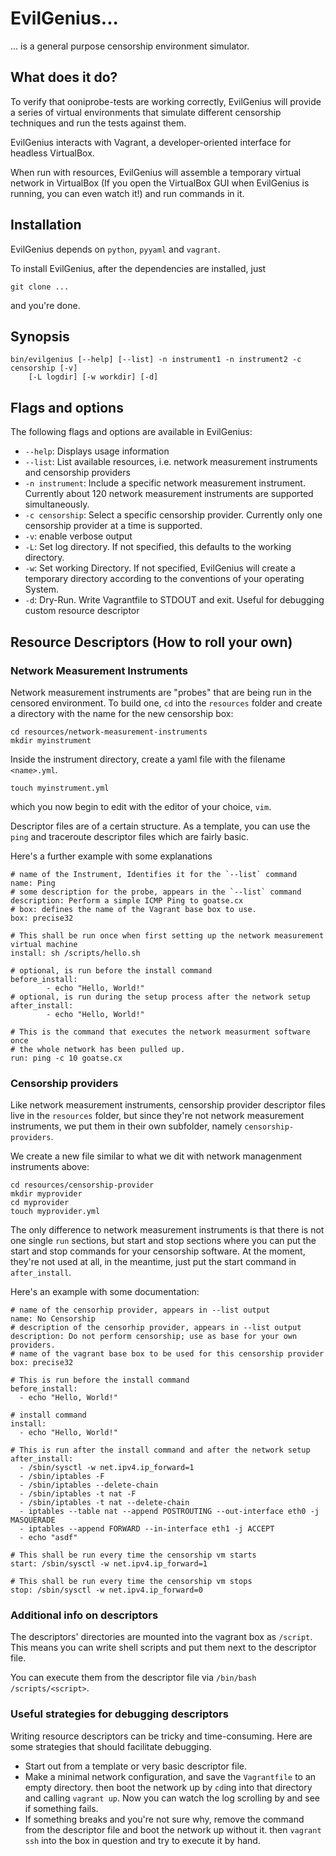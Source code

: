 # EvilGenius...

... is a general purpose censorship environment simulator.

## What does it do?

To verify that ooniprobe-tests are working correctly, EvilGenius will provide a
series of virtual environments that simulate different censorship techniques
and run the tests against them.

EvilGenius interacts with Vagrant, a developer-oriented interface for headless
VirtualBox.

When run with resources, EvilGenius will assemble a temporary virtual network
in VirtualBox (If you open the VirtualBox GUI when EvilGenius is running, you
can even watch it!) and run commands in it.

## Installation

EvilGenius depends on `python`, `pyyaml` and `vagrant`.

To install EvilGenius, after the dependencies are installed, just

```
git clone ...
```

and you're done.

## Synopsis

```
bin/evilgenius [--help] [--list] -n instrument1 -n instrument2 -c censorship [-v]
    [-L logdir] [-w workdir] [-d]
```

## Flags and options

The following flags and options are available in EvilGenius:
* `--help`: Displays usage information
* `--list`: List available resources, i.e. network measurement instruments and
    censorship providers
* `-n instrument`: Include a specific network measurement instrument. Currently
    about 120 network measurement instruments are supported simultaneously.
* `-c censorship`: Select a specific censorship provider. Currently only one
    censorship provider at a time is supported.
* `-v`: enable verbose output
* `-L`: Set log directory. If not specified, this defaults to the working 
    directory.
* `-w`: Set working Directory. If not specified, EvilGenius will create a
    temporary directory according to the conventions of your operating System.
* `-d`: Dry-Run. Write Vagrantfile to STDOUT and exit. Useful for debugging
    custom resource descriptor

## Resource Descriptors (How to roll your own)

### Network Measurement Instruments

Network measurement instruments are "probes" that are being run in the censored
environment. To build one, `cd` into the `resources` folder and create a
directory with the name for the new censorship box:

```
cd resources/network-measurement-instruments
mkdir myinstrument
```

Inside the instrument directory, create a yaml file with the filename 
`<name>.yml`.

```
touch myinstrument.yml
```

which you now begin to edit with the editor of your choice, `vim`.

Descriptor files are of a certain structure. As a template, you can use the
`ping` and traceroute descriptor files which are fairly basic.

Here's a further example with some explanations

```
# name of the Instrument, Identifies it for the `--list` command
name: Ping
# some description for the probe, appears in the `--list` command
description: Perform a simple ICMP Ping to goatse.cx
# box: defines the name of the Vagrant base box to use.
box: precise32

# This shall be run once when first setting up the network measurement virtual machine
install: sh /scripts/hello.sh

# optional, is run before the install command
before_install: 
        - echo "Hello, World!"
# optional, is run during the setup process after the network setup
after_install:
        - echo "Hello, World!"

# This is the command that executes the network measurment software once
# the whole network has been pulled up. 
run: ping -c 10 goatse.cx
```

### Censorship providers

Like network measurement instruments, censorship provider descriptor files
live in the `resources` folder, but since they're not network measurement
instruments, we put them in their own subfolder, namely `censorship-providers`.

We create a new file similar to what we dit with network managenment 
instruments above:

```
cd resources/censorship-provider
mkdir myprovider
cd myprovider
touch myprovider.yml
```

The only difference to network measurement instruments is that there is not
one single `run` sections, but start and stop sections where you can put the
start and stop commands for your censorship software. At the moment, they're
not used at all, in the meantime, just put the start command in `after_install`.

Here's an example with some documentation:

```
# name of the censorhip provider, appears in --list output
name: No Censorship
# description of the censorhip provider, appears in --list output
description: Do not perform censorship; use as base for your own providers.
# name of the vagrant base box to be used for this censorship provider
box: precise32

# This is run before the install command
before_install:
  - echo "Hello, World!"

# install command
install:
  - echo "Hello, World!"

# This is run after the install command and after the network setup 
after_install:
  - /sbin/sysctl -w net.ipv4.ip_forward=1
  - /sbin/iptables -F
  - /sbin/iptables --delete-chain
  - /sbin/iptables -t nat -F
  - /sbin/iptables -t nat --delete-chain
  - iptables --table nat --append POSTROUTING --out-interface eth0 -j MASQUERADE
  - iptables --append FORWARD --in-interface eth1 -j ACCEPT
  - echo "asdf"

# This shall be run every time the censorship vm starts
start: /sbin/sysctl -w net.ipv4.ip_forward=1

# This shall be run every time the censorship vm stops
stop: /sbin/sysctl -w net.ipv4.ip_forward=0
```
### Additional info on descriptors

The descriptors' directories are mounted into the vagrant box as `/script`.
This means you can write shell scripts and put them next to the descriptor
file.

You can execute them from the descriptor file via `/bin/bash /scripts/<script>`.

### Useful strategies for debugging descriptors

Writing resource descriptors can be tricky and time-consuming. Here are some
strategies that should facilitate debugging.

  * Start out from a template or very basic descriptor file.
  * Make a minimal network configuration, and save the `Vagrantfile` to an empty
    directory. then boot the network up by `cd`ing into that directory and
    calling `vagrant up`. Now you can watch the log scrolling by and see if
    something fails.
  * If something breaks and you're not sure why, remove the command from the
    descriptor file and boot the network up without it. then `vagrant ssh` into
    the box in question and try to execute it by hand.
